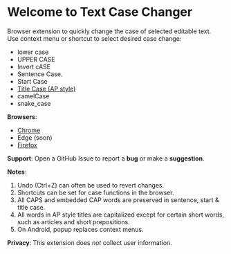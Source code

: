 # Welcome to Text Case Changer
Browser extension to quickly change the case of selected editable text.   
Use context menu or shortcut to select desired case change:
* lower case
* UPPER CASE
* Invert cASE
* Sentence Case.
* Start Case
* <ins>Title Case (AP style)</ins>
* camelCase
* snake_case

**Browsers**:
* [Chrome](https://chromewebstore.google.com/detail/text-case-changer/aobkalbmldighbgdmnlofchhfhcncjnc?hl=en)
* Edge (soon)
* [Firefox](https://addons.mozilla.org/en-US/firefox/addon/text-case-changer/)

**Support**: Open a GitHub Issue to report a **bug** or make a **suggestion**.

**Notes**:
1. Undo (Ctrl+Z) can often be used to revert changes.
2. Shortcuts can be set for case functions in the browser.
3. All CAPS and embedded CAP words are preserved in sentence, start & title case.
4. All words in AP style titles are capitalized except for certain short words, such as articles and short prepositions.
5. On Android, popup replaces context menus.

**Privacy**: This extension does _not_ collect user information.
